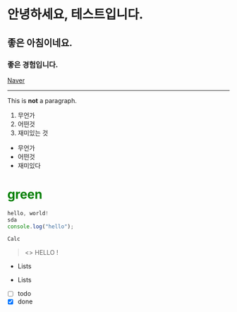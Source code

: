 # 안녕하세요, 테스트입니다.

## 좋은 아침이네요.

### 좋은 경험입니다.

[Naver](https://www.naver.com/)

---

This is **not** a paragraph.

1. 무언가
2. 어떤것
3. 재미있는 것

- 무언가
- 어떤것
- 재미있다

# <span style="color:green"> green </span>

```jsx
hello, world!
sda
console.log("hello");

Calc
```

> <> HELLO !

- Lists

* Lists
* [ ] todo
* [x] done
